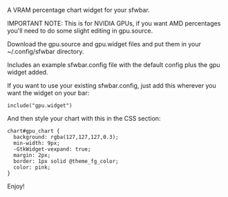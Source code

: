 A VRAM percentage chart widget for your sfwbar.

IMPORTANT NOTE: This is for NVIDIA GPUs, if you want AMD percentages you'll need to do some slight editing in gpu.source.

Download the gpu.source and gpu.widget files and put them in your ~/.config/sfwbar directory.

Includes an example sfwbar.config file with the default config plus the gpu widget added.

If you want to use your existing sfwbar.config, just add this wherever you want the widget on your bar:

`include("gpu.widget")`

And then style your chart with this in the CSS section:

```
chart#gpu_chart {
  background: rgba(127,127,127,0.3);
  min-width: 9px;
  -GtkWidget-vexpand: true;
  margin: 2px;
  border: 1px solid @theme_fg_color;
  color: pink;
}
```
Enjoy!

